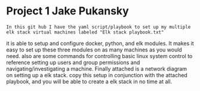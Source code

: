 # Project 1 Jake Pukansky
 
	In this git hub I have the yaml script/playbook to set up my multiple elk stack virtual machines labeled "Elk stack playbook.txt"
it is able to setup and configure docker, python, and elk modules. It makes it easy to set up these three modules on as many machines as you would need.
	also are some commands for controlling basic linux system control to reference setting up users and group permissions and navigating/investigating a machine.
	Finally attached is a network diagram on setting up a elk stack. copy this setup in conjunction with the attached playbook, and you will be able to create a elk stack in no time at all.